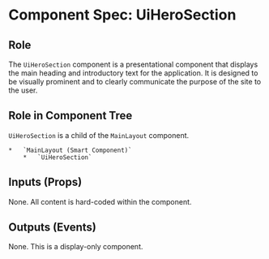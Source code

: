 # Component Spec: UiHeroSection

## Role

The `UiHeroSection` component is a presentational component that displays the main heading and introductory text for the application. It is designed to be visually prominent and to clearly communicate the purpose of the site to the user.

## Role in Component Tree

`UiHeroSection` is a child of the `MainLayout` component.

```
*   `MainLayout (Smart Component)`
    *   `UiHeroSection`
```

## Inputs (Props)

None. All content is hard-coded within the component.

## Outputs (Events)

None. This is a display-only component.

